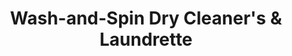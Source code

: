 ---
title: "Wash-and-Spin Dry Cleaner's & Laundrette"
url: /bury-st-edmunds/wash-and-spin-dry-cleaners-und-laundrette/
shop: Wäscherei
---